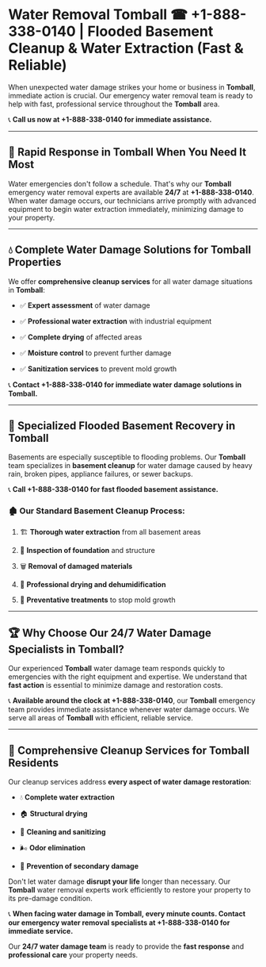 # Water Removal Tomball ☎ +1-888-338-0140 | Flooded Basement Cleanup & Water Extraction (Fast & Reliable)

When unexpected water damage strikes your home or business in **Tomball**, immediate action is crucial. Our emergency water removal team is ready to help with fast, professional service throughout the **Tomball** area. 

📞 **Call us now at +1-888-338-0140 for immediate assistance.**
---
## 🚀 Rapid Response in Tomball When You Need It Most
Water emergencies don't follow a schedule. That's why our **Tomball** emergency water removal experts are available **24/7** at **+1-888-338-0140**. When water damage occurs, our technicians arrive promptly with advanced equipment to begin water extraction immediately, minimizing damage to your property.
---
## 💧 Complete Water Damage Solutions for Tomball Properties
We offer **comprehensive cleanup services** for all water damage situations in **Tomball**:
- ✅ **Expert assessment** of water damage  
- ✅ **Professional water extraction** with industrial equipment  
- ✅ **Complete drying** of affected areas  
- ✅ **Moisture control** to prevent further damage  
- ✅ **Sanitization services** to prevent mold growth  
📞 **Contact +1-888-338-0140 for immediate water damage solutions in Tomball.**
---
## 🌊 Specialized Flooded Basement Recovery in Tomball
Basements are especially susceptible to flooding problems. Our **Tomball** team specializes in **basement cleanup** for water damage caused by heavy rain, broken pipes, appliance failures, or sewer backups. 
📞 **Call +1-888-338-0140 for fast flooded basement assistance.**
### 🏚️ Our Standard Basement Cleanup Process:
1. 🏗️ **Thorough water extraction** from all basement areas  
2. 🔎 **Inspection of foundation** and structure  
3. 🗑️ **Removal of damaged materials**  
4. 💨 **Professional drying and dehumidification**  
5. 🚫 **Preventative treatments** to stop mold growth  
---
## 🏆 Why Choose Our 24/7 Water Damage Specialists in Tomball?
Our experienced **Tomball** water damage team responds quickly to emergencies with the right equipment and expertise. We understand that **fast action** is essential to minimize damage and restoration costs.
📞 **Available around the clock at +1-888-338-0140**, our **Tomball** emergency team provides immediate assistance whenever water damage occurs. We serve all areas of **Tomball** with efficient, reliable service.
---
## 🧹 Comprehensive Cleanup Services for Tomball Residents
Our cleanup services address **every aspect of water damage restoration**:
- 💧 **Complete water extraction**  
- 🏠 **Structural drying**  
- 🧼 **Cleaning and sanitizing**  
- 🌬️ **Odor elimination**  
- 🚫 **Prevention of secondary damage**  
Don't let water damage **disrupt your life** longer than necessary. Our **Tomball** water removal experts work efficiently to restore your property to its pre-damage condition.
📞 **When facing water damage in Tomball, every minute counts. Contact our emergency water removal specialists at +1-888-338-0140 for immediate service.**
Our **24/7 water damage team** is ready to provide the **fast response** and **professional care** your property needs.
